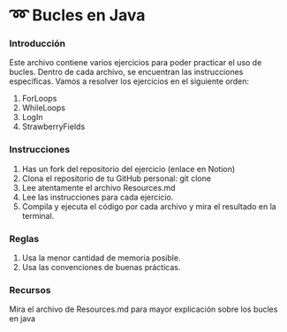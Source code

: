 # :loop: Bucles en Java

### Introducción
Este archivo contiene varios ejercicios para poder practicar el uso de bucles. Dentro de cada archivo, se encuentran las instrucciones específicas. Vamos a resolver los ejercicios en el siguiente orden:

1. ForLoops
2. WhileLoops
3. LogIn
4. StrawberryFields

### Instrucciones
1. Has un fork del repositorio del ejercicio (enlace en Notion)
2. Clona el repositorio de tu GitHub personal: git clone <repositorio>
3. Lee atentamente el archivo Resources.md 
4. Lee las instrucciones para cada ejercicio.
5. Compila y ejecuta el código por cada archivo y mira el resultado en la terminal.

### Reglas
1. Usa la menor cantidad de memoria posible.
2. Usa las convenciones de buenas prácticas.

### Recursos
Mira el archivo de Resources.md para mayor explicación sobre los bucles en java
